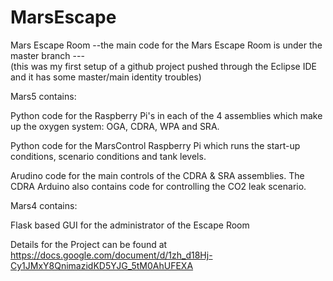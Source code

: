 # MarsEscape
Mars Escape Room
--the main code for the Mars Escape Room is under the master branch ---  
(this was my first setup of a github project pushed through the Eclipse IDE and it has some master/main identity troubles)

Mars5 contains:

Python code for the Raspberry Pi's in each of the 4 assemblies which make up the oxygen system: OGA, CDRA, WPA and SRA.

Python code for the MarsControl Raspberry Pi which runs the start-up conditions, scenario conditions and tank levels.

Arudino code for the main controls of the CDRA & SRA assemblies. The CDRA Arduino also contains code for controlling the CO2 leak scenario.


Mars4 contains:

Flask based GUI for the administrator of the Escape Room




Details for the Project can be found at https://docs.google.com/document/d/1zh_d18Hj-Cy1JMxY8QnimazidKD5YJG_5tM0AhUFEXA
